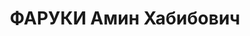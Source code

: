 ---
title: ФАРУКИ Амин Хабибович
description: 'Род. в 1898, Индия, г. Пешавар, индус, обр.: среднее, б/п. Проживал:
  Москва, ул. Дзержинского, д. 12, кв. 94. Консультант в рекламной конторе треста
  "Мосгороформление".

  Арестован 23.07.1937. Обв.: шпионаж. Приговор: ВК ВС СССР, 09.10.1937 – ВМН. Расстрелян
  09.10.1937, г.Москва.

  Реабилитирован ВК ВС СССР 28.11.1957'
---
